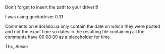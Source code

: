 Don't forget to insert the path to your driver!!!

I was using geckodriver 0.31

Comments on eldorado.ua only contain the date on which they were posted and not the exact time so dates in the resulting file containing all the comments have 00:00:00 as a placeholder for time.

Thx, Alexei
